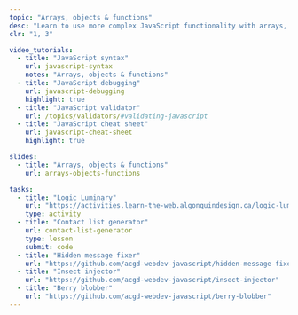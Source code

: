 ```yaml
---
topic: "Arrays, objects & functions"
desc: "Learn to use more complex JavaScript functionality with arrays, objects & reusable functions."
clr: "1, 3"

video_tutorials:
  - title: "JavaScript syntax"
    url: javascript-syntax
    notes: "Arrays, objects & functions"
  - title: "JavaScript debugging"
    url: javascript-debugging
    highlight: true
  - title: "JavaScript validator"
    url: /topics/validators/#validating-javascript
  - title: "JavaScript cheat sheet"
    url: javascript-cheat-sheet
    highlight: true

slides:
  - title: "Arrays, objects & functions"
    url: arrays-objects-functions

tasks:
  - title: "Logic Luminary"
    url: "https://activities.learn-the-web.algonquindesign.ca/logic-luminary/"
    type: activity
  - title: "Contact list generator"
    url: contact-list-generator
    type: lesson
    submit: code
  - title: "Hidden message fixer"
    url: "https://github.com/acgd-webdev-javascript/hidden-message-fixer"
  - title: "Insect injector"
    url: "https://github.com/acgd-webdev-javascript/insect-injector"
  - title: "Berry blobber"
    url: "https://github.com/acgd-webdev-javascript/berry-blobber"
---
```

